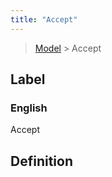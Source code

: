 ```yaml
---
title: "Accept"
---
```


> [Model](./../) > Accept

## Label

### English
Accept


## Definition



    
